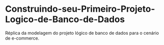 # Construindo-seu-Primeiro-Projeto-Logico-de-Banco-de-Dados
Réplica da modelagem do projeto lógico de banco de dados para o cenário de e-commerce.
